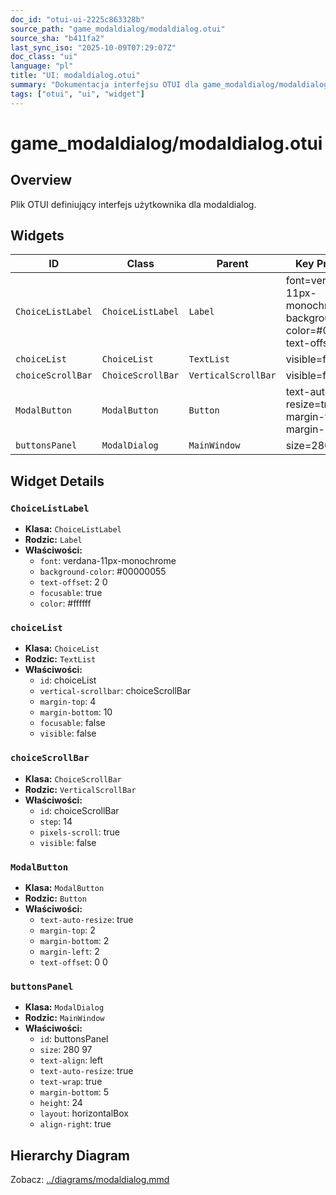 ```yaml
---
doc_id: "otui-ui-2225c863328b"
source_path: "game_modaldialog/modaldialog.otui"
source_sha: "b411fa2"
last_sync_iso: "2025-10-09T07:29:07Z"
doc_class: "ui"
language: "pl"
title: "UI: modaldialog.otui"
summary: "Dokumentacja interfejsu OTUI dla game_modaldialog/modaldialog.otui"
tags: ["otui", "ui", "widget"]
---
```


# game_modaldialog/modaldialog.otui

## Overview

Plik OTUI definiujący interfejs użytkownika dla modaldialog.

## Widgets

| ID | Class | Parent | Key Properties |
|----|-------|--------|----------------|
| `ChoiceListLabel` | `ChoiceListLabel` | `Label` | font=verdana-11px-monochrome, background-color=#00000055, text-offset=2 0 |
| `choiceList` | `ChoiceList` | `TextList` | visible=false |
| `choiceScrollBar` | `ChoiceScrollBar` | `VerticalScrollBar` | visible=false |
| `ModalButton` | `ModalButton` | `Button` | text-auto-resize=true, margin-top=2, margin-bottom=2 |
| `buttonsPanel` | `ModalDialog` | `MainWindow` | size=280 97 |

## Widget Details

### `ChoiceListLabel`

- **Klasa:** `ChoiceListLabel`
- **Rodzic:** `Label`
- **Właściwości:**
  - `font`: verdana-11px-monochrome
  - `background-color`: #00000055
  - `text-offset`: 2 0
  - `focusable`: true
  - `color`: #ffffff

### `choiceList`

- **Klasa:** `ChoiceList`
- **Rodzic:** `TextList`
- **Właściwości:**
  - `id`: choiceList
  - `vertical-scrollbar`: choiceScrollBar
  - `margin-top`: 4
  - `margin-bottom`: 10
  - `focusable`: false
  - `visible`: false

### `choiceScrollBar`

- **Klasa:** `ChoiceScrollBar`
- **Rodzic:** `VerticalScrollBar`
- **Właściwości:**
  - `id`: choiceScrollBar
  - `step`: 14
  - `pixels-scroll`: true
  - `visible`: false

### `ModalButton`

- **Klasa:** `ModalButton`
- **Rodzic:** `Button`
- **Właściwości:**
  - `text-auto-resize`: true
  - `margin-top`: 2
  - `margin-bottom`: 2
  - `margin-left`: 2
  - `text-offset`: 0 0

### `buttonsPanel`

- **Klasa:** `ModalDialog`
- **Rodzic:** `MainWindow`
- **Właściwości:**
  - `id`: buttonsPanel
  - `size`: 280 97
  - `text-align`: left
  - `text-auto-resize`: true
  - `text-wrap`: true
  - `margin-bottom`: 5
  - `height`: 24
  - `layout`: horizontalBox
  - `align-right`: true

## Hierarchy Diagram

Zobacz: [../diagrams/modaldialog.mmd](../diagrams/modaldialog.mmd)
